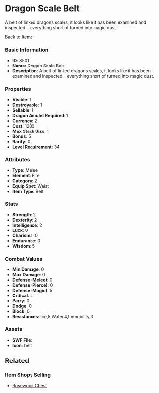 # Dragon Scale Belt

A belt of linked dragons scales, it looks like it has been examined and inspected... everything short of turned into magic dust.

[Back to Items](../items.md)

### Basic Information

- **ID**: 8501
- **Name**: Dragon Scale Belt
- **Description**: A belt of linked dragons scales, it looks like it has been examined and inspected... everything short of turned into magic dust.

### Properties

- **Visible**: 1
- **Destroyable**: 1
- **Sellable**: 1
- **Dragon Amulet Required**: 1
- **Currency**: 2
- **Cost**: 1200
- **Max Stack Size**: 1
- **Bonus**: 5
- **Rarity**: 0
- **Level Requirement**: 34

### Attributes

- **Type**: Melee
- **Element**: Fire
- **Category**: 2
- **Equip Spot**: Waist
- **Item Type**: Belt

### Stats

- **Strength**: 2
- **Dexterity**: 2
- **Intelligence**: 2
- **Luck**: 0
- **Charisma**: 0
- **Endurance**: 0
- **Wisdom**: 5

### Combat Values

- **Min Damage**: 0
- **Max Damage**: 0
- **Defense (Melee)**: 0
- **Defense (Pierce)**: 0
- **Defense (Magic)**: 5
- **Critical**: 4
- **Parry**: 0
- **Dodge**: 0
- **Block**: 0
- **Resistances**: Ice,5,Water,4,Immobility,3

### Assets

- **SWF File**: 
- **Icon**: belt

## Related

### Item Shops Selling

- [Rosewood Chest](../item-shops/300-rosewood-chest.md)

